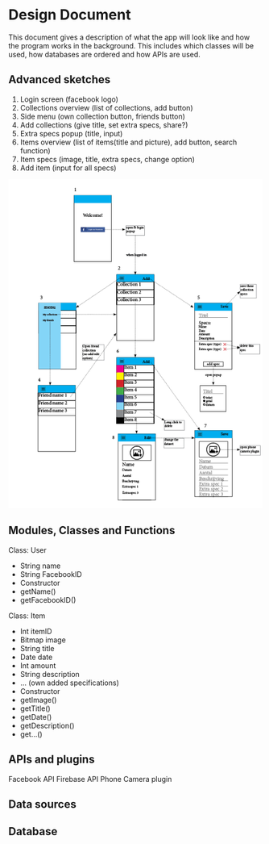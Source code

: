 # Design Document
This document gives a description of what the app will look like and how the program works in the background. This includes which classes will be used, how databases are ordered and how APIs are used.

Advanced sketches
-----------------
1.	Login screen (facebook logo)
2.	Collections overview (list of collections, add button)
3.	Side menu (own collection button, friends button)
4.	Add collections (give title, set extra specs, share?)
5.	Extra specs popup (title, input)
6.	Items overview (list of items(title and picture), add button, search function)
7.	Item specs (image, title, extra specs, change option)
8.	Add item (input for all specs)

![alt text](https://github.com/haantje0/Programmeer-Project/blob/master/sketch%20design%20document%201.1.png
)

Modules, Classes and Functions 
------------------------------
Class: User
-	String name
-	String FacebookID
-	Constructor
-	getName()
-	getFacebookID()

Class: Item
-	Int itemID
-	Bitmap image
-	String title
-	Date date
-	Int amount
-	String description
-	… (own added specifications)
-	Constructor
-	getImage()
-	getTitle()
-	getDate()
-	getDescription()
-	get…()

APIs and plugins
-------------------
Facebook API
Firebase API
Phone Camera plugin

Data sources
----------------


Database
---------

